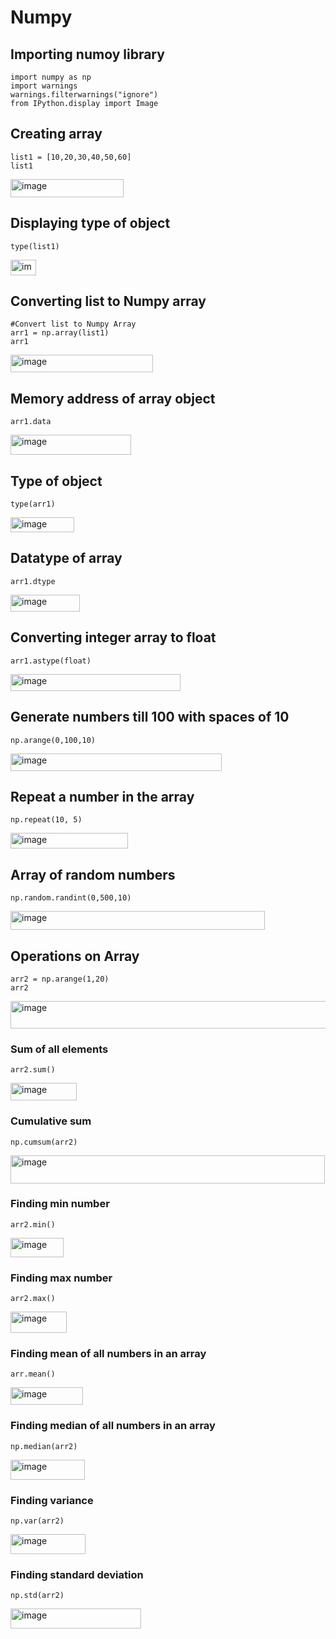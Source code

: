 # Numpy

## Importing numoy library
```
import numpy as np
import warnings
warnings.filterwarnings("ignore")
from IPython.display import Image
```
## Creating array
```
list1 = [10,20,30,40,50,60]
list1
```
<img width="181" height="29" alt="image" src="https://github.com/user-attachments/assets/76d32ab1-acc3-4a0d-ade1-4f24943edccf" />

## Displaying type of object
```
type(list1)
```
<img width="41" height="25" alt="image" src="https://github.com/user-attachments/assets/99da202b-8618-478d-9f7f-2a67c2ba69bb" />

## Converting list to Numpy array
```
#Convert list to Numpy Array
arr1 = np.array(list1)
arr1
```
<img width="228" height="28" alt="image" src="https://github.com/user-attachments/assets/61f10b81-9068-43f7-8f22-fa42dda8fd9b" />

## Memory address of array object
```
arr1.data
```
<img width="193" height="32" alt="image" src="https://github.com/user-attachments/assets/b54a9a11-48a9-4f4f-8ba2-a862a2495702" />

## Type of object
```
type(arr1)
```
<img width="102" height="24" alt="image" src="https://github.com/user-attachments/assets/7829762a-9d4c-418b-896c-b66d981c2b8d" />

## Datatype of array
```
arr1.dtype
```
<img width="111" height="27" alt="image" src="https://github.com/user-attachments/assets/99623f28-7e86-48be-923e-ccb44a4df509" />

## Converting integer array to float
```
arr1.astype(float)
```
<img width="272" height="27" alt="image" src="https://github.com/user-attachments/assets/15e2e846-929d-46e4-8e9b-9d9f8a917b58" />

## Generate numbers till 100 with spaces of 10
```
np.arange(0,100,10)
```
<img width="338" height="28" alt="image" src="https://github.com/user-attachments/assets/adc9dcaf-5ac9-4d45-8355-a6953f9e669d" />

## Repeat a number in the array
```
np.repeat(10, 5)
```
<img width="188" height="25" alt="image" src="https://github.com/user-attachments/assets/b04c3ca4-edbe-4974-9c0a-f243873df626" />

## Array of random numbers
```
np.random.randint(0,500,10)
```
<img width="407" height="30" alt="image" src="https://github.com/user-attachments/assets/380344df-66e7-4aba-8b2b-05be65c1b1c7" />

## Operations on Array
```
arr2 = np.arange(1,20)
arr2
```

<img width="525" height="44" alt="image" src="https://github.com/user-attachments/assets/94a59c16-8126-4549-91d1-3c531d0bbfa5" />


### Sum of all elements
```
arr2.sum()
```
<img width="106" height="28" alt="image" src="https://github.com/user-attachments/assets/781fed75-dd53-4a4a-af16-c13c3aa5d6e2" />

### Cumulative sum
```
np.cumsum(arr2)
```
<img width="503" height="45" alt="image" src="https://github.com/user-attachments/assets/5c30abd5-5bd0-4886-833c-f42d8c23f564" />

### Finding min number
```
arr2.min()
```
<img width="85" height="31" alt="image" src="https://github.com/user-attachments/assets/2c6e2306-f7f2-4300-bf54-893f47708267" />

### Finding max number
```
arr2.max()
```
<img width="90" height="34" alt="image" src="https://github.com/user-attachments/assets/695edb90-f565-4d08-ac43-dec712abd620" />

### Finding mean of all numbers in an array
```
arr.mean()
```
<img width="116" height="28" alt="image" src="https://github.com/user-attachments/assets/022788a9-7350-4635-be07-b22675800699" />

### Finding median of all numbers in an array
```
np.median(arr2)
```
<img width="119" height="32" alt="image" src="https://github.com/user-attachments/assets/caadcbff-f0ac-44c9-bf58-3a8e94d68fa4" />

### Finding variance 
```
np.var(arr2)
```
<img width="120" height="32" alt="image" src="https://github.com/user-attachments/assets/fa1a77f3-669f-41e9-85e4-b183a439950c" />

### Finding standard deviation
```
np.std(arr2)
```
<img width="209" height="32" alt="image" src="https://github.com/user-attachments/assets/b96ff353-a6f3-4b84-87bc-d5b72e392d12" />
